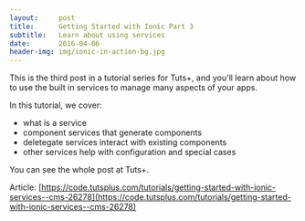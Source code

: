 ```yaml
---
layout:     post
title:      Getting Started with Ionic Part 3
subtitle:   Learn about using services
date:       2016-04-06
header-img: img/ionic-in-action-bg.jpg
---
```


This is the third post in a tutorial series for Tuts+, and you'll learn about how to use the built in services to manage many aspects of your apps.

In this tutorial, we cover:

* what is a service
* component services that generate components
* deletegate services interact with existing components
* other services help with configuration and special cases

You can see the whole post at Tuts+.

Article: [https://code.tutsplus.com/tutorials/getting-started-with-ionic-services--cms-26278](https://code.tutsplus.com/tutorials/getting-started-with-ionic-services--cms-26278)